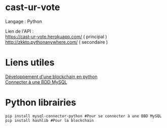 # cast-ur-vote

Langage : Python

Lien de l'API : </br>
https://cast-ur-vote.herokuapp.com/ ( principal )</br>
http://zkkto.pythonanywhere.com/ ( secondaire )

# Liens utiles
[Développement d'une blockchain en python](https://medium.com/coinmonks/python-tutorial-build-a-blockchain-713c706f6531) </br>
[Connecter à une BDD MySQL](https://pynative.com/python-mysql-database-connection/#h-how-to-connect-mysql-database-in-python)

# Python librairies
``` pip
pip install mysql-connector-python #Pour se connecter à une BBD MySQL
pip install hashlib #Pour la blockchain
```

